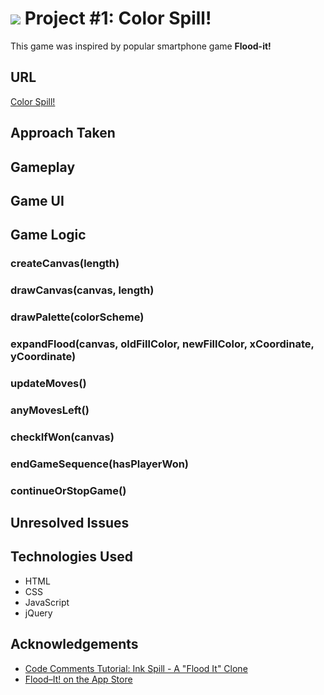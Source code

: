 # ![](https://ga-dash.s3.amazonaws.com/production/assets/logo-9f88ae6c9c3871690e33280fcf557f33.png) Project #1: Color Spill!

This game was inspired by popular smartphone game **Flood-it!** 

## URL

[Color Spill!](https://limjiechao.github.io/project-1/)

## Approach Taken

<!--

User stories, 
Entity Relationship Diagrams
Task tracking, and/or ERDs

-->

## Gameplay

## Game UI

## Game Logic

### createCanvas(length)

### drawCanvas(canvas, length)

### drawPalette(colorScheme)

### expandFlood(canvas, oldFillColor, newFillColor, xCoordinate, yCoordinate)

### updateMoves()

### anyMovesLeft()

### checkIfWon(canvas)

### endGameSequence(hasPlayerWon)

### continueOrStopGame()

## Unresolved Issues

## Technologies Used

- HTML
- CSS
- JavaScript
- jQuery

## Acknowledgements
- [Code Comments Tutorial: Ink Spill - A "Flood It" Clone](http://inventwithpython.com/blog/2010/09/09/code-comments-tutorial-ink-spill-a-flood-it-clone/)
- [Flood–It! on the App Store](https://itunes.apple.com/sg/app/flood-it/id476943146?mt=8)